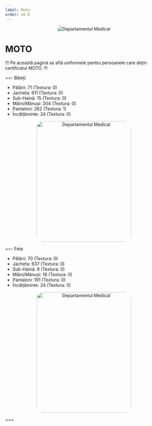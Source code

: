 ```yaml
---
label: Moto
order: v0.0
---
```


<p align="center">
    <img src="/docs/imagini/moto.png" style="border-radius: 20px;" alt="Departamentul Medical">
</p>

# MOTO
!!!
Pe această pagină se află uniformele pentru persoanele care dețin certificatul MOTO.
!!!

==- Băieți
- Pălării: 71 (Textura: 0)
- Jacheta: 611 (Textura: 0)
- Sub-Haină: 15 (Textura: 0)
- Mâini/Mănuși: 204 (Textura: 0)
- Pantaloni: 262 (Textura: 1)
- Încălțăminte: 24 (Textura: 0)
<p align="center">
    <img src="/docs/imagini/uniforme/isu/moto/baieti.png" style="border-radius: 20px;" width="303" height="385" alt="Departamentul Medical">
</p>

==- Fete
- Pălării: 70 (Textura: 0)
- Jacheta: 637 (Textura: 0)
- Sub-Haină: 8 (Textura: 0)
- Mâini/Mănuși: 18 (Textura: 0)
- Pantaloni: 191 (Textura: 0)
- Încălțăminte: 24 (Textura: 0)
<p align="center">
    <img src="/docs/imagini/uniforme/isu/moto/fete.png" style="border-radius: 20px;" width="303" height="385" alt="Departamentul Medical">
</p>
===